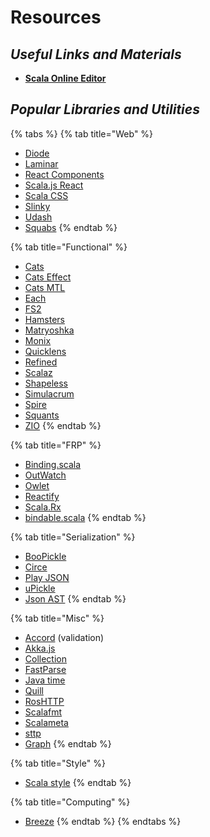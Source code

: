 # Resources

## _Useful Links and Materials_

* [**Scala Online Editor**](https://scalafiddle.io/)

## _Popular Libraries and Utilities_

{% tabs %}
{% tab title="Web" %}
* [Diode](https://diode.suzaku.io/)
* [Laminar](https://github.com/raquo/Laminar)
* [React Components](https://github.com/chandu0101/scalajs-react-components)
* [Scala.js React](https://github.com/japgolly/scalajs-react)
* [Scala CSS](https://japgolly.github.io/scalacss/book/)
* [Slinky](https://slinky.dev/)
* [Udash](https://udash.io/)
* [Squabs](https://github.com/paypal/squbs)
{% endtab %}

{% tab title="Functional" %}
* [Cats](https://typelevel.org/cats/)
* [Cats Effect](https://github.com/typelevel/cats-effect)
* [Cats MTL](https://github.com/typelevel/cats-mtl)
* [Each](https://github.com/ThoughtWorksInc/each)
* [FS2](https://github.com/typelevel/fs2)
* [Hamsters](https://github.com/scala-hamsters/hamsters)
* [Matryoshka](https://github.com/precog/matryoshka)
* [Monix](https://monix.io/)
* [Quicklens](https://github.com/softwaremill/quicklens)
* [Refined](https://github.com/fthomas/refined)
* [Scalaz](https://github.com/scalaz/scalaz)
* [Shapeless](https://github.com/milessabin/shapeless)
* [Simulacrum](https://github.com/typelevel/simulacrum)
* [Spire](https://github.com/typelevel/spire)
* [Squants](http://www.squants.com/)
* [ZIO](https://zio.dev/)
{% endtab %}

{% tab title="FRP" %}
* [Binding.scala](https://github.com/ThoughtWorksInc/Binding.scala)
* [OutWatch](https://outwatch.github.io/?lang=scala)
* [Owlet](https://oyanglul.us/owlet/)
* [Reactify](https://github.com/outr/reactify)
* [Scala.Rx](https://github.com/lihaoyi/scala.rx)
* [bindable.scala](https://github.com/ThoughtWorksInc/bindable.scala)
{% endtab %}

{% tab title="Serialization" %}
* [BooPickle](https://boopickle.suzaku.io/)
* [Circe](https://circe.github.io/circe/)
* [Play JSON](https://github.com/julienrf/play-json-derived-codecs)
* [uPickle](https://github.com/lihaoyi/upickle)
* [Json AST](https://json4s.org/)
{% endtab %}

{% tab title="Misc" %}
* [Accord](http://wix.github.io/accord/) \(validation\)
* [Akka.js](https://github.com/akka-js/akka.js)
* [Collection](https://github.com/scala/collection-strawman)
* [FastParse](http://www.lihaoyi.com/fastparse/)
* [Java time](https://github.com/scala-js/scala-js-java-time)
* [Quill](https://getquill.io/)
* [RosHTTP](https://github.com/hmil/RosHTTP/blob/master/README.md)
* [Scalafmt](https://scalameta.org/scalafmt/)
* [Scalameta](https://scalameta.org/)
* [sttp](https://sttp.softwaremill.com/en/latest/)
* [Graph](http://www.scala-graph.org/)
{% endtab %}

{% tab title="Style" %}
* [Scala style](http://www.scalastyle.org/maven.html)
{% endtab %}

{% tab title="Computing" %}
* [Breeze](https://github.com/scalanlp/breeze)
{% endtab %}
{% endtabs %}

